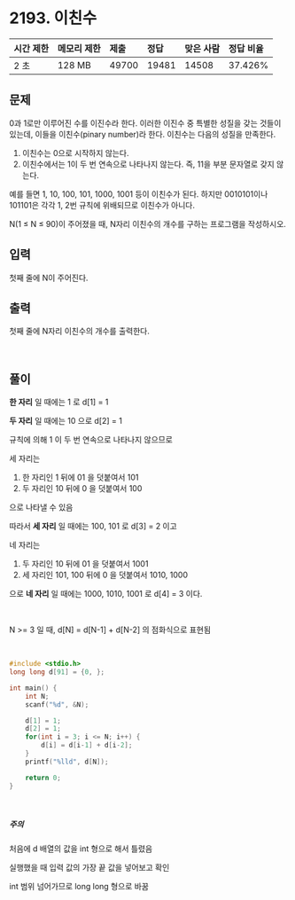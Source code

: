 # 2193. 이친수

| 시간 제한 | 메모리 제한 | 제출  | 정답  | 맞은 사람 | 정답 비율 |
| :-------- | :---------- | :---- | :---- | :-------- | :-------- |
| 2 초      | 128 MB      | 49700 | 19481 | 14508     | 37.426%   |

## 문제

0과 1로만 이루어진 수를 이진수라 한다. 이러한 이진수 중 특별한 성질을 갖는 것들이 있는데, 이들을 이친수(pinary number)라 한다. 이친수는 다음의 성질을 만족한다.

1. 이친수는 0으로 시작하지 않는다.
2. 이친수에서는 1이 두 번 연속으로 나타나지 않는다. 즉, 11을 부분 문자열로 갖지 않는다.

예를 들면 1, 10, 100, 101, 1000, 1001 등이 이친수가 된다. 하지만 0010101이나 101101은 각각 1, 2번 규칙에 위배되므로 이친수가 아니다.

N(1 ≤ N ≤ 90)이 주어졌을 때, N자리 이친수의 개수를 구하는 프로그램을 작성하시오.

## 입력

첫째 줄에 N이 주어진다.

## 출력

첫째 줄에 N자리 이친수의 개수를 출력한다.

<br/>

## 풀이

**한 자리** 일 때에는 1 로 d[1] = 1

**두 자리** 일 때에는 10 으로 d[2] = 1

규칙에 의해 1 이 두 번 연속으로 나타나지 않으므로

세 자리는

1. 한 자리인 1 뒤에 01 을 덧붙여서 101
2. 두 자리인 10 뒤에 0 을 덧붙여서 100

으로 나타낼 수 있음

따라서 **세 자리** 일 때에는 100, 101 로 d[3] = 2 이고

네 자리는

1. 두 자리인 10 뒤에 01 을 덧붙여서 1001
2. 세 자리인 101, 100 뒤에 0 을 덧붙여서 1010, 1000

으로 **네 자리** 일 때에는 1000, 1010, 1001 로 d[4] = 3 이다.

<br/>

N >= 3 일 때, d[N] = d[N-1] + d[N-2] 의 점화식으로 표현됨

<br/>

```c++
#include <stdio.h>
long long d[91] = {0, };

int main() {
    int N;
    scanf("%d", &N);

    d[1] = 1;
    d[2] = 1;
    for(int i = 3; i <= N; i++) {
        d[i] = d[i-1] + d[i-2];
    }
    printf("%lld", d[N]);

    return 0;
}
```

<br/>

##### 주의

처음에 d 배열의 값을 int 형으로 해서 틀렸음

실행했을 때 입력 값의 가장 끝 값을 넣어보고 확인

int 범위 넘어가므로 long long 형으로 바꿈
